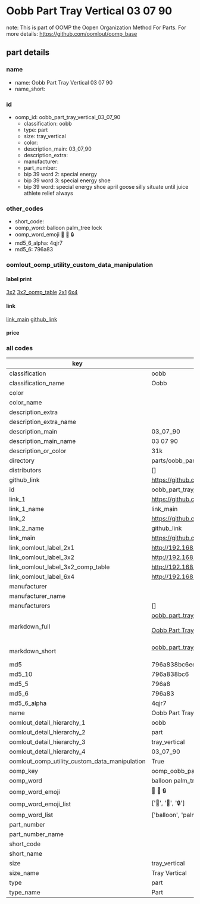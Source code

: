 # Oobb Part Tray Vertical 03 07 90  

note: This is part of OOMP the Oopen Organization Method For Parts. For more details: https://github.com/oomlout/oomp_base

##  part details





### name
* name: Oobb Part Tray Vertical 03 07 90
* name_short: 
### id
* oomp_id: oobb_part_tray_vertical_03_07_90
  * classification: oobb
  * type: part
  * size: tray_vertical
  * color: 
  * description_main: 03_07_90
  * description_extra: 
  * manufacturer: 
  * part_number: 
  * bip 39 word 2: special energy
  * bip 39 word 3: special energy shoe
  * bip 39 word: special energy shoe april goose silly situate until juice athlete relief always

### other_codes
* short_code: 
* oomp_word: balloon palm_tree lock
* oomp_word_emoji :balloon: :palm_tree: :lock:
* md5_6_alpha: 4qjr7
* md5_6: 796a83






### oomlout_oomp_utility_custom_data_manipulation
#### label print
[3x2](http://192.168.1.245:1112/?label=oomp%204qjr7)
[3x2_oomp_table](http://192.168.1.107:1112/?label=oomp%204qjr7)
[2x1](http://192.168.1.242:1112/?label=oomp%204qjr7)
[6x4](http://192.168.1.55:1112/?label=oomp%204qjr7)    

#### link

[link_main](https://github.com/oomlout/oomlout_oomp_current_version_messy/tree/main/parts/oobb_part_tray_vertical_03_07_90) [github_link](https://github.com/oomlout/oomlout_oomp_part_src/tree/main/parts/oobb_part_tray_vertical_03_07_90)                             

#### price







### all codes 
| key | value |  
| --- | --- |  
| classification | oobb |  
| classification_name | Oobb |  
| color |  |  
| color_name |  |  
| description_extra |  |  
| description_extra_name |  |  
| description_main | 03_07_90 |  
| description_main_name | 03 07 90 |  
| description_or_color | 31k |  
| directory | parts/oobb_part_tray_vertical_03_07_90 |  
| distributors | [] |  
| github_link | https://github.com/oomlout/oomlout_oomp_part_src/tree/main/parts/oobb_part_tray_vertical_03_07_90 |  
| id | oobb_part_tray_vertical_03_07_90 |  
| link_1 | https://github.com/oomlout/oomlout_oomp_current_version_messy/tree/main/parts/oobb_part_tray_vertical_03_07_90 |  
| link_1_name | link_main |  
| link_2 | https://github.com/oomlout/oomlout_oomp_part_src/tree/main/parts/oobb_part_tray_vertical_03_07_90 |  
| link_2_name | github_link |  
| link_main | https://github.com/oomlout/oomlout_oomp_current_version_messy/tree/main/parts/oobb_part_tray_vertical_03_07_90 |  
| link_oomlout_label_2x1 | http://192.168.1.242:1112/?label=oomp%204qjr7 |  
| link_oomlout_label_3x2 | http://192.168.1.245:1112/?label=oomp%204qjr7 |  
| link_oomlout_label_3x2_oomp_table | http://192.168.1.107:1112/?label=oomp%204qjr7 |  
| link_oomlout_label_6x4 | http://192.168.1.55:1112/?label=oomp%204qjr7 |  
| manufacturer |  |  
| manufacturer_name |  |  
| manufacturers | [] |  
| markdown_full | [oobb_part_tray_vertical_03_07_90](https://github.com/oomlout/oomlout_oomp_current_version_messy/tree/main/parts/oobb_part_tray_vertical_03_07_90)<br>[](https://github.com/oomlout/oomlout_oomp_current_version_messy/tree/main/parts/oobb_part_tray_vertical_03_07_90)<br>[Oobb Part Tray Vertical 03 07 90](https://github.com/oomlout/oomlout_oomp_current_version_messy/tree/main/parts/oobb_part_tray_vertical_03_07_90)<br><br> |  
| markdown_short | [oobb_part_tray_vertical_03_07_90](https://github.com/oomlout/oomlout_oomp_current_version_messy/tree/main/parts/oobb_part_tray_vertical_03_07_90)<br><br> |  
| md5 | 796a838bc6ee393722b240af8cd28687 |  
| md5_10 | 796a838bc6 |  
| md5_5 | 796a8 |  
| md5_6 | 796a83 |  
| md5_6_alpha | 4qjr7 |  
| name | Oobb Part Tray Vertical 03 07 90 |  
| oomlout_detail_hierarchy_1 | oobb |  
| oomlout_detail_hierarchy_2 | part |  
| oomlout_detail_hierarchy_3 | tray_vertical |  
| oomlout_detail_hierarchy_4 | 03_07_90 |  
| oomlout_oomp_utility_custom_data_manipulation | True |  
| oomp_key | oomp_oobb_part_tray_vertical_03_07_90 |  
| oomp_word | balloon palm_tree lock |  
| oomp_word_emoji | :balloon: :palm_tree: :lock: |  
| oomp_word_emoji_list | [':balloon:', ':palm_tree:', ':lock:'] |  
| oomp_word_list | ['balloon', 'palm_tree', 'lock'] |  
| part_number |  |  
| part_number_name |  |  
| short_code |  |  
| short_name |  |  
| size | tray_vertical |  
| size_name | Tray Vertical |  
| type | part |  
| type_name | Part |  
